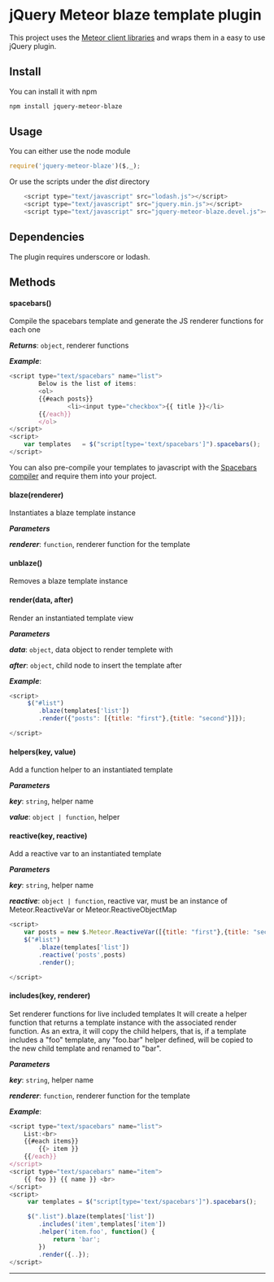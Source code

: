 # jQuery Meteor blaze template plugin
This project uses the [Meteor client libraries](https://github.com/eface2face/meteor-client) and wraps them in a easy to use jQuery plugin.

## Install
You can install it with npm
```bash
npm install jquery-meteor-blaze
```
## Usage
You can either use the node module
```js
require('jquery-meteor-blaze')($,_);
```
Or use the scripts under the *dist* directory
```js
    <script type="text/javascript" src="lodash.js"></script>
    <script type="text/javascript" src="jquery.min.js"></script>
    <script type="text/javascript" src="jquery-meteor-blaze.devel.js"></script>
```

## Dependencies
The plugin requires underscore or lodash.

## Methods

#### spacebars() 

Compile the spacebars template and generate the JS renderer functions for each one

***Returns***: `object`, renderer functions

***Example***:
```js
<script type="text/spacebars" name="list">
        Below is the list of items:
        <ol>
        {{#each posts}}
                <li><input type="checkbox">{{ title }}</li>
        {{/each}}
        </ol>
</script>
<script>
	var templates   = $("script[type='text/spacebars']").spacebars();
</script>
```

You can also pre-compile your templates to javascript with the [Spacebars compiler](https://github.com/eface2face/spacebars-compiler) and require them into your project.

#### blaze(renderer) 

Instantiates a blaze template instance

***Parameters***

***renderer***: `function`, renderer function for the template

#### unblaze() 

Removes a blaze template instance


#### render(data, after) 

Render an instantiated template view

***Parameters***

***data***: `object`, data object to render templete with

***after***: `object`, child node to insert the template after

***Example***:
```js
<script>
	 $("#list")
		.blaze(templates['list'])
		.render({"posts": [{title: "first"},{title: "second"}]});

</script>
```


#### helpers(key, value) 

Add a function helper to an instantiated template

***Parameters***

***key***: `string`, helper name

***value***: `object | function`, helper



#### reactive(key, reactive) 

Add a reactive var to an instantiated template

***Parameters***

***key***: `string`, helper name

***reactive***: `object | function`, reactive var, must be an instance of Meteor.ReactiveVar or Meteor.ReactiveObjectMap


```js
<script>
	var posts = new $.Meteor.ReactiveVar([{title: "first"},{title: "second"}]);
	$("#list")
		.blaze(templates['list'])
		.reactive('posts',posts)
		.render();

</script>
```


#### includes(key, renderer) 

Set renderer functions for live included templates
It will create a helper function that returns a template instance with the associated render function. As an extra, it will copy the child helpers, that is, if a template includes a "foo" template, any "foo.bar" helper defined, will be copied to the new child template and renamed to "bar".

***Parameters***

***key***: `string`, helper name

***renderer***: `function`, renderer function for the template


***Example***:
```js
<script type="text/spacebars" name="list">
	List:<br>
	{{#each items}}
		{{> item }}
	{{/each}}
</script>
<script type="text/spacebars" name="item">
	{{ foo }} {{ name }} <br>
</script>
<script>
	 var templates = $("script[type='text/spacebars']").spacebars();

	 $(".list").blaze(templates['list'])
		.includes('item',templates['item'])
		.helper('item.foo', function() {
			return 'bar';
		})
		.render({..});
</script> 
```



** ** **











